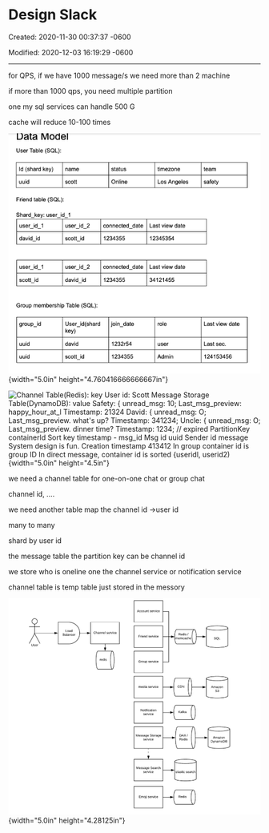 # Design Slack 

Created: 2020-11-30 00:37:37 -0600

Modified: 2020-12-03 16:19:29 -0600

---

for QPS, if we have 1000 message/s we need more than 2 machine



if more than 1000 qps, you need multiple partition



one my sql services can handle 500 G



cache will reduce 10-100 times

![Data MOdel User Table (SQL): Id (shard key) uuid name Friend table (SQL): Shard_key: user_id_l user id 1 david id user id 1 Scott id user id 2 Scott id user id 2 david id Group membership Table (SQL): group_id uuid uuid User_id(shard key) david id Scott status Online connected date 1234355 connected date 1234355 join_date 1232r54 1234355 timezone Los Angeles Last view date 12345354 Last view date 34121455 role user Admin team safety Last view date Last sec. 124153456 ](../../media/Message-Slack-Design-Slack-image1.png){width="5.0in" height="4.760416666666667in"}



![Channel Table(Redis): key User id: Scott Message Storage Table(DynamoDB): value Safety: { unread_msg: 10; Last_msg_preview: happy_hour_at_l Timestamp: 21324 David: { unread_msg: O; Last_msg_preview. what's up? Timestamp: 341234; Uncle: { unread_msg: O; Last_msg_preview. dinner time? Timestamp: 1234; // expired PartitionKey containerld Sort key timestamp - msg_id Msg id uuid Sender id message System design is fun. Creation timestamp 413412 In group container id is group ID In direct message, container id is sorted {useridl, userid2) ](../../media/Message-Slack-Design-Slack-image2.png){width="5.0in" height="4.5in"}







we need a channel table for one-on-one chat or group chat



channel id, ....



we need another table map the channel id ->user id

many to many

shard by user id





the message table the partition key can be channel id



we store who is oneline one the channel service or notification service



channel table is temp table just stored in the messory







![1 ](../../media/Message-Slack-Design-Slack-image3.png){width="5.0in" height="4.28125in"}



